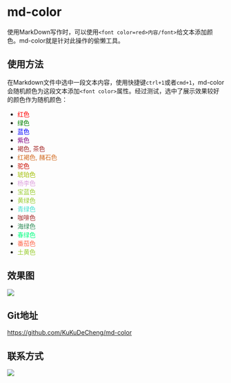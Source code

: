 # md-color 

使用MarkDown写作时，可以使用`<font color=red>内容/font>`给文本添加颜色。md-color就是针对此操作的偷懒工具。

## 使用方法

在Markdown文件中选中一段文本内容，使用快捷键`ctrl+1`或者`cmd+1`，md-color会随机颜色为这段文本添加`<font color>`属性。经过测试，选中了展示效果较好的颜色作为随机颜色：

- <font color=red>红色</font>
- <font color=green>绿色</font>
- <font color=blue>蓝色</font>
- <font color=purple>紫色</font>
- <font color=brown>褐色, 茶色</font>
- <font color=chocolate>红褐色, 赭石色</font>
- <font color=camel>驼色</font>
- <font color=amber>琥珀色</font>
- <font color=plum>杨李色</font>
- <font color=yellowgreen>宝蓝色</font>
- <font color=yellowgreen>黄绿色</font>
- <font color=turquoise>青绿色</font>
- <font color=brown>咖啡色</font>
- <font color=seagreen>海绿色</font>
- <font color=springgreen>春绿色</font>
- <font color=tomato>番茄色</font>
- <font color=yellowgreen>土黄色</font>

## 效果图

![](https://kukudecheng.github.io/md-color/img/效果.png)

## Git地址

https://github.com/KuKuDeCheng/md-color

## 联系方式

![](https://kukudecheng.github.io/md-color/img/wechat.jpg)